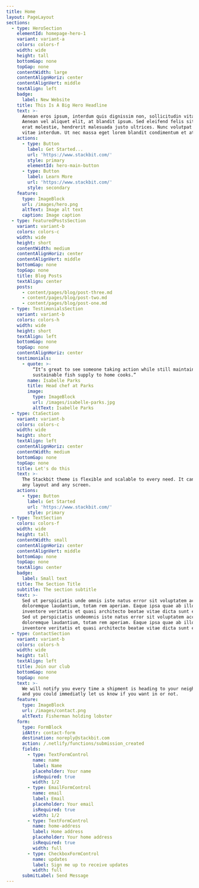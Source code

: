 ```yaml
---
title: Home
layout: PageLayout
sections:
  - type: HeroSection
    elementId: homepage-hero-1
    variant: variant-a
    colors: colors-f
    width: wide
    height: tall
    bottomGap: none
    topGap: none
    contentWidth: large
    contentAlignHoriz: center
    contentAlignVert: middle
    textAlign: left
    badge:
      label: New Website
    title: This Is A Big Hero Headline
    text: >-
      Aenean eros ipsum, interdum quis dignissim non, sollicitudin vitae nisl.
      Aenean vel aliquet elit, at blandit ipsum. Sed eleifend felis sit amet
      erat molestie, hendrerit malesuada justo ultrices. Nunc volutpat at erat
      vitae interdum. Ut nec massa eget lorem blandit condimentum et at risus.
    actions:
      - type: Button
        label: Get Started...
        url: 'https://www.stackbit.com/'
        style: primary
        elementId: hero-main-button
      - type: Button
        label: Learn More
        url: 'https://www.stackbit.com/'
        style: secondary
    feature:
      type: ImageBlock
      url: /images/hero.png
      altText: Image alt text
      caption: Image caption
  - type: FeaturedPostsSection
    variant: variant-b
    colors: colors-c
    width: wide
    height: short
    contentWidth: medium
    contentAlignHoriz: center
    contentAlignVert: middle
    bottomGap: none
    topGap: none
    title: Blog Posts
    textAlign: center
    posts:
      - content/pages/blog/post-three.md
      - content/pages/blog/post-two.md
      - content/pages/blog/post-one.md
  - type: TestimonialsSection
    variant: variant-b
    colors: colors-h
    width: wide
    height: short
    textAlign: left
    bottomGap: none
    topGap: none
    contentAlignHoriz: center
    testimonials:
      - quote: >-
          “It’s great to see someone taking action while still maintaining a
          sustainable fish supply to home cooks.”
        name: Isabelle Parks
        title: Head chef at Parks
        image:
          type: ImageBlock
          url: /images/isabelle-parks.jpg
          altText: Isabelle Parks
  - type: CtaSection
    variant: variant-b
    colors: colors-c
    width: wide
    height: short
    textAlign: left
    contentAlignHoriz: center
    contentWidth: medium
    bottomGap: none
    topGap: none
    title: Let's do this
    text: >-
      The Stackbit theme is flexible and scalable to every need. It can manage
      any layout and any screen.
    actions:
      - type: Button
        label: Get Started
        url: 'https://www.stackbit.com/'
        style: primary
  - type: TextSection
    colors: colors-f
    width: wide
    height: tall
    contentWidth: small
    contentAlignHoriz: center
    contentAlignVert: middle
    bottomGap: none
    topGap: none
    textAlign: center
    badge:
      label: Small text
    title: The Section Title
    subtitle: The section subtitle
    text: >-
      Sed ut perspiciatis unde omnis iste natus error sit voluptatem accusantium
      doloremque laudantium, totam rem aperiam. Eaque ipsa quae ab illo
      inventore veritatis et quasi architecto beatae vitae dicta sunt explicabo.
      Sed ut perspiciatis undeomnis iste natus error sit voluptatem accusantium
      doloremque laudantium, totam rem aperiam. Eaque ipsa quae ab illo
      inventore veritatis et quasi architecto beatae vitae dicta sunt explicabo.
  - type: ContactSection
    variant: variant-b
    colors: colors-h
    width: wide
    height: tall
    textAlign: left
    title: Join our club
    bottomGap: none
    topGap: none
    text: >-
      We will notify you every time a shipment is heading to your neighborhood,
      and you could immediatly let us know if you want in or not.
    feature:
      type: ImageBlock
      url: /images/contact.png
      altText: Fisherman holding lobster
    form:
      type: FormBlock
      idAttr: contact-form
      destination: noreply@stackbit.com
      action: /.netlify/functions/submission_created
      fields:
        - type: TextFormControl
          name: name
          label: Name
          placeholder: Your name
          isRequired: true
          width: 1/2
        - type: EmailFormControl
          name: email
          label: Email
          placeholder: Your email
          isRequired: true
          width: 1/2
        - type: TextFormControl
          name: home-address
          label: Home address
          placeholder: Your home address
          isRequired: true
          width: full
        - type: CheckboxFormControl
          name: updates
          label: Sign me up to receive updates
          width: full
      submitLabel: Send Message
---
```

